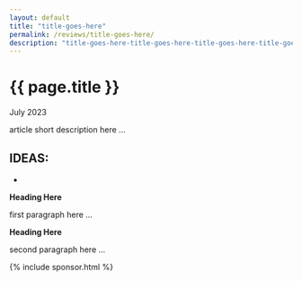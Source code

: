 ```yaml
---	
layout: default
title: "title-goes-here"
permalink: /reviews/title-goes-here/
description: "title-goes-here-title-goes-here-title-goes-here-title-goes-here-title-goes-here-title- goes-here-title-goes-here-title-goes-here-title-goes-here-title-goes-here-title-goes-here"
---
```

<h1>{{ page.title }}</h1>
<p class="subtitle">July 2023</p>

article short description here ...


IDEAS: 
- 
- 


**Heading Here**

first paragraph here ...

**Heading Here**

second paragraph here ...

{% include sponsor.html %}
